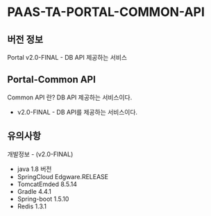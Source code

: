 # PAAS-TA-PORTAL-COMMON-API
## 버전 정보
Portal v2.0-FINAL - DB API 제공하는 서비스
 
## Portal-Common API
Common API 란? DB API 제공하는 서비스이다.
- v2.0-FINAL - DB API를 제공하는 서비스이다.

## 유의사항
개발정보 - (v2.0-FINAL)
- java 1.8 버전
- SpringCloud Edgware.RELEASE 
- TomcatEmded 8.5.14
- Gradle 4.4.1
- Spring-boot 1.5.10
- Redis 1.3.1